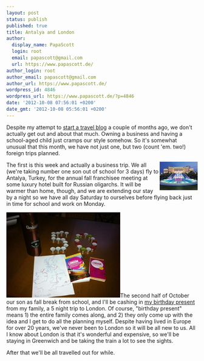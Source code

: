 ```yaml
---
layout: post
status: publish
published: true
title: Antalya and London
author:
  display_name: PapaScott
  login: root
  email: papascott@gmail.com
  url: https://www.papascott.de/
author_login: root
author_email: papascott@gmail.com
author_url: https://www.papascott.de/
wordpress_id: 4846
wordpress_url: https://www.papascott.de/?p=4846
date: '2012-10-08 07:56:01 +0200'
date_gmt: '2012-10-08 05:56:01 +0200'
---
```

<p>Despite my attempt to <a href="/archives/2012/08/16/travel-blog/">start a travel blog</a> a couple of months ago, we don't actually get out and about that much. Owning a business and having a school-aged child just cramps our style somehow. So it's somewhat unusual that this month, we have not just one, but two (count 'em. two!) foreign trips planned.</p>
<p><img src="/wordpress/wp-content/uploads/2012/10/Hotel_100.jpg" alt="Hotel 100" border="0" width="100" height="75" style="float:right;" />The first is this week and actually a business trip. We all (we're taking number one son out of school for 3 days) fly to Antalya, Turkey, for the annual fall franchisee meeting at some luxury hotel built for Russian oligarchs. It will be warmer than home, though, and we are extending our stay by a night so we have all day Saturday to ourselves before flying back just in time for school and work on Monday.</p>
<p><a href="/wordpress/wp-content/uploads/2012/10/AlMdzRpCEAA3-f5.jpg"><img src="/wordpress/wp-content/uploads/2012/10/AlMdzRpCEAA3-f5-300x224.jpg" alt="" title="AlMdzRpCEAA3-f5.jpg" width="300" height="224" class="alignright size-medium wp-image-4844" /></a>The second half of October our son as fall break from school, and I'll be cashing in <a href="http://twitter.com/papascott/statuses/167510377884684288">my birthday present</a> from my family, a 5 night trip to London. Of course, "birthday present" means 1) the entire family comes along, and 2) they only come up with the idea and I get to do all the planning myself. Despite having lived in Europe for over 20 years, we've never been to London so it will be all new to us. All I know about London is that it's wonderful and expensive, so we'll be staying in Greenwich and be taking the train a lot to see the sights.</p>
<p>After that we'll be all travelled out for while.</p>
